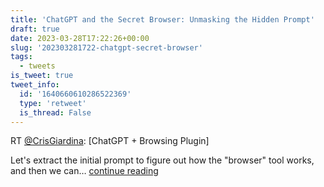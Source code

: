 ```yaml
---
title: 'ChatGPT and the Secret Browser: Unmasking the Hidden Prompt'
draft: true
date: 2023-03-28T17:22:26+00:00
slug: '202303281722-chatgpt-secret-browser'
tags:
  - tweets
is_tweet: true
tweet_info:
  id: '1640660610286522369'
  type: 'retweet'
  is_thread: False
---
```




RT [@CrisGiardina](https://x.com/CrisGiardina): [ChatGPT + Browsing Plugin]

Let's extract the initial prompt to figure out how the "browser" tool works, and then we can… [continue reading](https://x.com/sytelus/status/1640660610286522369)
